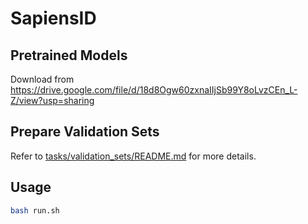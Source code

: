 # SapiensID

## Pretrained Models

Download from https://drive.google.com/file/d/18d8Ogw60zxnaIIjSb99Y8oLvzCEn_L-Z/view?usp=sharing 

## Prepare Validation Sets

Refer to [tasks/validation_sets/README.md](../validation_sets/README.md) for more details.

## Usage
```bash
bash run.sh
```
